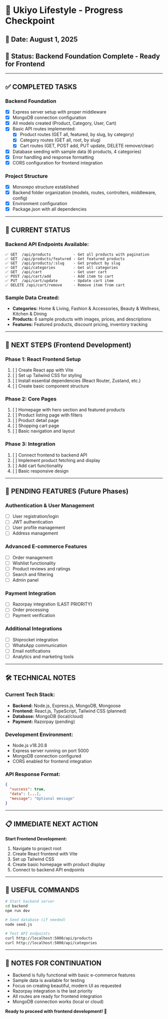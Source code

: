 # 🎯 Ukiyo Lifestyle - Progress Checkpoint

## 📅 **Date:** August 1, 2025
## 🚀 **Status:** Backend Foundation Complete - Ready for Frontend

---

## ✅ **COMPLETED TASKS**

### **Backend Foundation**
- [x] Express server setup with proper middleware
- [x] MongoDB connection configuration
- [x] All models created (Product, Category, User, Cart)
- [x] Basic API routes implemented:
  - [x] Product routes (GET all, featured, by slug, by category)
  - [x] Category routes (GET all, root, by slug)
  - [x] Cart routes (GET, POST add, PUT update, DELETE remove/clear)
- [x] Database seeding with sample data (6 products, 4 categories)
- [x] Error handling and response formatting
- [x] CORS configuration for frontend integration

### **Project Structure**
- [x] Monorepo structure established
- [x] Backend folder organization (models, routes, controllers, middleware, config)
- [x] Environment configuration
- [x] Package.json with all dependencies

---

## 🔄 **CURRENT STATUS**

### **Backend API Endpoints Available:**
```
✅ GET  /api/products          - Get all products with pagination
✅ GET  /api/products/featured - Get featured products
✅ GET  /api/products/:slug    - Get product by slug
✅ GET  /api/categories        - Get all categories
✅ GET  /api/cart              - Get user cart
✅ POST /api/cart/add          - Add item to cart
✅ PUT  /api/cart/update       - Update cart item
✅ DELETE /api/cart/remove     - Remove item from cart
```

### **Sample Data Created:**
- **Categories:** Home & Living, Fashion & Accessories, Beauty & Wellness, Kitchen & Dining
- **Products:** 6 sample products with images, prices, and descriptions
- **Features:** Featured products, discount pricing, inventory tracking

---

## 🎯 **NEXT STEPS (Frontend Development)**

### **Phase 1: React Frontend Setup**
1. [ ] Create React app with Vite
2. [ ] Set up Tailwind CSS for styling
3. [ ] Install essential dependencies (React Router, Zustand, etc.)
4. [ ] Create basic component structure

### **Phase 2: Core Pages**
1. [ ] Homepage with hero section and featured products
2. [ ] Product listing page with filters
3. [ ] Product detail page
4. [ ] Shopping cart page
5. [ ] Basic navigation and layout

### **Phase 3: Integration**
1. [ ] Connect frontend to backend API
2. [ ] Implement product fetching and display
3. [ ] Add cart functionality
4. [ ] Basic responsive design

---

## 🚧 **PENDING FEATURES (Future Phases)**

### **Authentication & User Management**
- [ ] User registration/login
- [ ] JWT authentication
- [ ] User profile management
- [ ] Address management

### **Advanced E-commerce Features**
- [ ] Order management
- [ ] Wishlist functionality
- [ ] Product reviews and ratings
- [ ] Search and filtering
- [ ] Admin panel

### **Payment Integration**
- [ ] Razorpay integration (LAST PRIORITY)
- [ ] Order processing
- [ ] Payment verification

### **Additional Integrations**
- [ ] Shiprocket integration
- [ ] WhatsApp communication
- [ ] Email notifications
- [ ] Analytics and marketing tools

---

## 🛠 **TECHNICAL NOTES**

### **Current Tech Stack:**
- **Backend:** Node.js, Express.js, MongoDB, Mongoose
- **Frontend:** React.js, TypeScript, Tailwind CSS (planned)
- **Database:** MongoDB (local/cloud)
- **Payment:** Razorpay (pending)

### **Development Environment:**
- Node.js v18.20.8
- Express server running on port 5000
- MongoDB connection configured
- CORS enabled for frontend integration

### **API Response Format:**
```json
{
  "success": true,
  "data": [...],
  "message": "Optional message"
}
```

---

## 📋 **IMMEDIATE NEXT ACTION**

**Start Frontend Development:**
1. Navigate to project root
2. Create React frontend with Vite
3. Set up Tailwind CSS
4. Create basic homepage with product display
5. Connect to backend API endpoints

---

## 🔗 **USEFUL COMMANDS**

```bash
# Start backend server
cd backend
npm run dev

# Seed database (if needed)
node seed.js

# Test API endpoints
curl http://localhost:5000/api/products
curl http://localhost:5000/api/categories
```

---

## 📝 **NOTES FOR CONTINUATION**

- Backend is fully functional with basic e-commerce features
- Sample data is available for testing
- Focus on creating beautiful, modern UI as requested
- Razorpay integration is the last priority
- All routes are ready for frontend integration
- MongoDB connection works (local or cloud)

**Ready to proceed with frontend development! 🚀** 